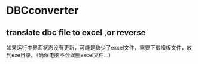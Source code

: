# DBCconverter
translate dbc file to excel ,or reverse
--------------------------------------------------------------------------------
如果运行中界面状态没有更新，可能是缺少了excel文件，需要下载模板文件，放到exe目录。（确保电脑不会误删excel文件...）
